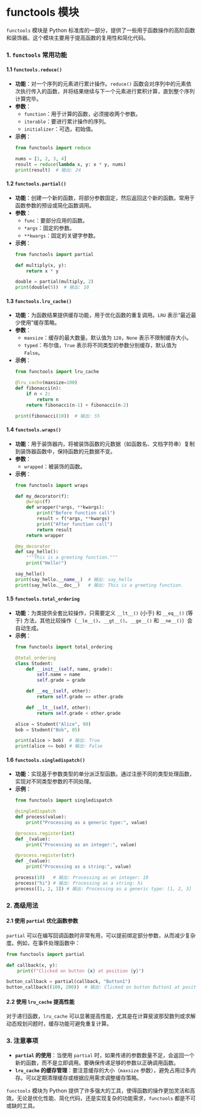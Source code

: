 # functools 模块

`functools` 模块是 Python 标准库的一部分，提供了一些用于函数操作的高阶函数和装饰器。这个模块主要用于提高函数的复用性和简化代码。

### 1. `functools` 常用功能

#### 1.1 `functools.reduce()`
- **功能**：对一个序列的元素进行累计操作。`reduce()` 函数会对序列中的元素依次执行传入的函数，并将结果继续与下一个元素进行累积计算，直到整个序列计算完毕。
- **参数**：
  - `function`：用于计算的函数，必须接收两个参数。
  - `iterable`：要进行累计操作的序列。
  - `initializer`：可选，初始值。
- **示例**：
  ```python
  from functools import reduce
  
  nums = [1, 2, 3, 4]
  result = reduce(lambda x, y: x * y, nums)
  print(result)  # 输出: 24
  ```

#### 1.2 `functools.partial()`
- **功能**：创建一个新的函数，将部分参数固定，然后返回这个新的函数。常用于函数参数的预设或简化函数调用。
- **参数**：
  - `func`：要部分应用的函数。
  - `*args`：固定的参数。
  - `**kwargs`：固定的关键字参数。
- **示例**：
  ```python
  from functools import partial
  
  def multiply(x, y):
      return x * y
  
  double = partial(multiply, 2)
  print(double(5))  # 输出: 10
  ```

#### 1.3 `functools.lru_cache()`
- **功能**：为函数结果提供缓存功能，用于优化函数的重复调用。`LRU` 表示“最近最少使用”缓存策略。
- **参数**：
  - `maxsize`：缓存的最大数量。默认值为 `128`，`None` 表示不限制缓存大小。
  - `typed`：布尔值，`True` 表示将不同类型的参数分别缓存，默认值为 `False`。
- **示例**：
  ```python
  from functools import lru_cache
  
  @lru_cache(maxsize=100)
  def fibonacci(n):
      if n < 2:
          return n
      return fibonacci(n-1) + fibonacci(n-2)
  
  print(fibonacci(10))  # 输出: 55
  ```

#### 1.4 `functools.wraps()`
- **功能**：用于装饰器内，将被装饰函数的元数据（如函数名、文档字符串）复制到装饰器函数中，保持函数的元数据不变。
- **参数**：
  - `wrapped`：被装饰的函数。
- **示例**：
  ```python
  from functools import wraps
  
  def my_decorator(f):
      @wraps(f)
      def wrapper(*args, **kwargs):
          print("Before function call")
          result = f(*args, **kwargs)
          print("After function call")
          return result
      return wrapper
  
  @my_decorator
  def say_hello():
      """This is a greeting function."""
      print("Hello!")
  
  say_hello()
  print(say_hello.__name__)  # 输出: say_hello
  print(say_hello.__doc__)   # 输出: This is a greeting function.
  ```

#### 1.5 `functools.total_ordering`
- **功能**：为类提供全套比较操作，只需要定义 `__lt__()` (小于) 和 `__eq__()` (等于) 方法，其他比较操作（`__le__()`、`__gt__()`、`__ge__()` 和 `__ne__()`）会自动生成。
- **示例**：
  ```python
  from functools import total_ordering
  
  @total_ordering
  class Student:
      def __init__(self, name, grade):
          self.name = name
          self.grade = grade
  
      def __eq__(self, other):
          return self.grade == other.grade
  
      def __lt__(self, other):
          return self.grade < other.grade
  
  alice = Student("Alice", 90)
  bob = Student("Bob", 85)
  
  print(alice > bob)  # 输出: True
  print(alice <= bob) # 输出: False
  ```

#### 1.6 `functools.singledispatch()`
- **功能**：实现基于参数类型的单分派泛型函数。通过注册不同的类型处理函数，实现对不同类型参数的不同处理。
- **示例**：
  ```python
  from functools import singledispatch
  
  @singledispatch
  def process(value):
      print("Processing as a generic type:", value)
  
  @process.register(int)
  def _(value):
      print("Processing as an integer:", value)
  
  @process.register(str)
  def _(value):
      print("Processing as a string:", value)
  
  process(10)   # 输出: Processing as an integer: 10
  process("hi") # 输出: Processing as a string: hi
  process([1, 2, 3]) # 输出: Processing as a generic type: [1, 2, 3]
  ```

### 2. 高级用法

#### 2.1 使用 `partial` 优化函数参数
`partial` 可以在编写回调函数时非常有用，可以提前绑定部分参数，从而减少复杂度。例如，在事件处理函数中：
```python
from functools import partial

def callback(x, y):
    print(f"Clicked on button {x} at position {y}")

button_callback = partial(callback, "Button1")
button_callback((100, 200))  # 输出: Clicked on button Button1 at position (100, 200)
```

#### 2.2 使用 `lru_cache` 提高性能
对于递归函数，`lru_cache` 可以显著提高性能，尤其是在计算斐波那契数列或求解动态规划问题时，缓存功能可避免重复计算。

### 3. 注意事项

- **`partial` 的使用**：当使用 `partial` 时，如果传递的参数数量不足，会返回一个新的函数，而不是立即调用。要确保传递足够的参数以正确调用函数。
- **`lru_cache` 的缓存管理**：要注意缓存的大小（`maxsize` 参数），避免占用过多内存。可以定期清理缓存或根据应用需求调整缓存策略。

`functools` 模块为 Python 提供了许多强大的工具，使得函数的操作更加灵活和高效。无论是优化性能、简化代码，还是实现复杂的功能需求，`functools` 都是不可或缺的工具。